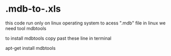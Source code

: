 # .mdb-to-.xls

this code run only on linux operating system to acess  ".mdb" file  in linux  we need tool mdbtools 


to install mdbtools copy past these line in terminal

apt-get install mdbtools


